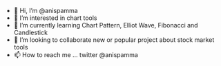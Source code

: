 - 👋 Hi, I’m @anispamma
- 👀 I’m interested in chart tools
- 🌱 I’m currently learning Chart Pattern, Elliot Wave, Fibonacci and Candlestick
- 💞️ I’m looking to collaborate new or popular project about stock market tools
- 📫 How to reach me ... twitter @anispamma

<!---
anispamma/anispamma is a ✨ special ✨ repository because its `README.md` (this file) appears on your GitHub profile.
You can click the Preview link to take a look at your changes.
--->
